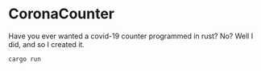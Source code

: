 # CoronaCounter
Have you ever wanted a covid-19 counter programmed in rust? No? Well I did, and so I created it.

`cargo run`